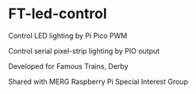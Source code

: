 # FT-led-control
Control LED lighting by Pi Pico PWM

Control serial pixel-strip lighting by PIO output

Developed for Famous Trains, Derby

Shared with MERG Raspberry Pi Special Interest Group

